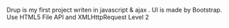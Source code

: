 
Drup is my first project writen in javascript & ajax .
UI is made by Bootstrap.
Use HTML5 File API and XMLHttpRequest Level 2
